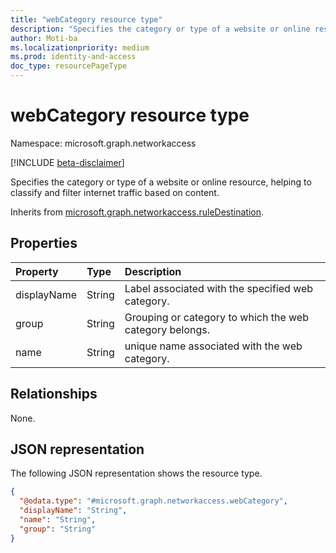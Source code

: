 ```yaml
---
title: "webCategory resource type"
description: "Specifies the category or type of a website or online resource, helping to classify and filter internet traffic based on content."
author: Moti-ba
ms.localizationpriority: medium
ms.prod: identity-and-access
doc_type: resourcePageType
---
```


# webCategory resource type

Namespace: microsoft.graph.networkaccess

[!INCLUDE [beta-disclaimer](../../includes/beta-disclaimer.md)]

Specifies the category or type of a website or online resource, helping to classify and filter internet traffic based on content.


Inherits from [microsoft.graph.networkaccess.ruleDestination](../resources/networkaccess-ruledestination.md).

## Properties
|Property|Type|Description|
|:---|:---|:---|
|displayName|String|Label associated with the specified web category.|
|group|String|Grouping or category to which the web category belongs.|
|name|String|unique name associated with the web category.|

## Relationships
None.

## JSON representation
The following JSON representation shows the resource type.
<!-- {
  "blockType": "resource",
  "@odata.type": "microsoft.graph.networkaccess.webCategory"
}
-->
``` json
{
  "@odata.type": "#microsoft.graph.networkaccess.webCategory",
  "displayName": "String",
  "name": "String",
  "group": "String"
}
```

